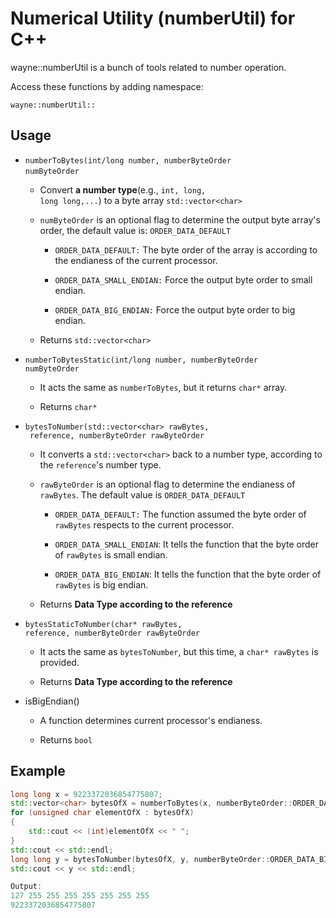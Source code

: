 # Numerical Utility (numberUtil) for C++

wayne::numberUtil is a bunch of tools related to number operation. 

Access these functions by adding namespace:

<code>wayne::numberUtil::</code>

## Usage

- <code>numberToBytes(int/long number, numberByteOrder numByteOrder</code>   
  
  - Convert **a number type**(e.g., <code>int, long, long long,...</code>) to a byte array <code>std::vector\<char\></code>
  
  - <code>numByteOrder</code> is an optional flag to determine the output byte array's order, the default value is: <code>ORDER_DATA_DEFAULT</code>
    
    - <code>ORDER_DATA_DEFAULT:</code> The byte order of the array is according to the endianess of the current processor.
    
    - <code>ORDER_DATA_SMALL_ENDIAN:</code> Force the output byte order to small endian.
    
    - <code>ORDER_DATA_BIG_ENDIAN:</code> Force the output byte order to big endian.
  
  - Returns <code>std::vector\<char\></code>

- <code>numberToBytesStatic(int/long number, numberByteOrder numByteOrder</code>
  
  - It acts the same as <code>numberToBytes</code>, but it returns <code>char*</code> array.
  
  - Returns <code>char*</code>

- <code>bytesToNumber(std::vector\<char\> rawBytes, <integerType> reference, numberByteOrder rawByteOrder</code>
  
  - It converts a <code>std::vector\<char\></code> back to a number type, according to the <code>reference</code>'s number type.
  
  - <code>rawByteOrder</code> is an optional flag to determine the endianess of <code>rawBytes</code>. The default value is <code>ORDER_DATA_DEFAULT</code>
    
    - <code>ORDER_DATA_DEFAULT:</code> The function assumed the byte order of <code>rawBytes</code> respects to the current processor.
    
    - <code>ORDER_DATA_SMALL_ENDIAN</code>: It tells the function that the byte order of <code>rawBytes</code> is small endian.
    
    - <code>ORDER_DATA_BIG_ENDIAN</code>: It tells the function that the byte order of <code>rawBytes</code> is big endian.
  
  - Returns **Data Type according to the reference**

- <code>bytesStaticToNumber(char* rawBytes, <integerType> reference, numberByteOrder rawByteOrder</code>
  
  - It acts the same as <code>bytesToNumber</code>, but this time, a <code>char* rawBytes</code> is provided. 
  
  - Returns **Data Type according to the reference**

- isBigEndian()
  
  - A function determines current processor's endianess.
  
  - Returns <code>bool</code>

## Example

```cpp
long long x = 9223372036854775807;
std::vector<char> bytesOfX = numberToBytes(x, numberByteOrder::ORDER_DATA_BIG_ENDIAN);
for (unsigned char elementOfX : bytesOfX)
{
    std::cout << (int)elementOfX << " ";
}
std::cout << std::endl;
long long y = bytesToNumber(bytesOfX, y, numberByteOrder::ORDER_DATA_BIG_ENDIAN);
std::cout << y << std::endl;

Output:
127 255 255 255 255 255 255 255
9223372036854775807
```
